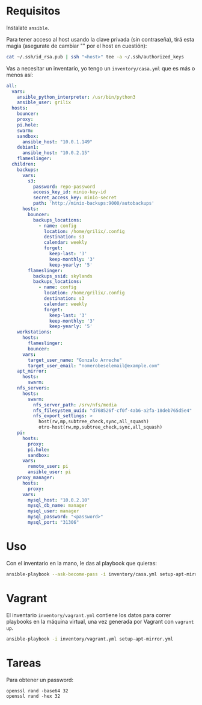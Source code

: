 # Requisitos

Instalate `ansible`.

Para tener acceso al host usando la clave privada (sin contraseña),
tirá esta magia (asegurate de cambiar "<host>" por el host en cuestión):

```bash
cat ~/.ssh/id_rsa.pub | ssh "<host>" tee -a ~/.ssh/authorized_keys
```

Vas a necesitar un inventario, yo tengo un `inventory/casa.yml` que es
más o menos así:

```yml
all:
  vars:
    ansible_python_interpreter: /usr/bin/python3
    ansible_user: grilix
  hosts:
    bouncer:
    proxy:
    pi.hole:
    swarm:
    sandbox:
      ansible_host: "10.0.1.149"
    debian1:
      ansible_host: "10.0.2.15"
    flameslinger:
  children:
    backups:
      vars:
        s3:
          password: repo-password
          access_key_id: minio-key-id
          secret_access_key: minio-secret
          path: 'http://minio-backups:9000/autobackups'
      hosts:
        bouncer:
          backups_locations:
            - name: config
              location: /home/grilix/.config
              destination: s3
              calendar: weekly
              forget:
                keep-last: '3'
                keep-monthly: '3'
                keep-yearly: '5'
        flameslinger:
          backups_ssid: skylands
          backups_locations:
            - name: config
              location: /home/grilix/.config
              destination: s3
              calendar: weekly
              forget:
                keep-last: '3'
                keep-monthly: '3'
                keep-yearly: '5'
    workstations:
      hosts:
        flameslinger:
        bouncer:
      vars:
        target_user_name: "Gonzalo Arreche"
        target_user_email: "nomerobeselemail@example.com"
    apt_mirror:
      hosts:
        swarm:
    nfs_servers:
      hosts:
        swarm:
          nfs_server_path: /srv/nfs/media
          nfs_filesystem_uuid: "d768526f-cf0f-4ab6-a2fa-18deb765d5e4"
          nfs_export_settings: >
            host(rw,mp,subtree_check,sync,all_squash)
            otro-host(rw,mp,subtree_check,sync,all_squash)
    pi:
      hosts:
        proxy:
        pi.hole:
        sandbox:
      vars:
        remote_user: pi
        ansible_user: pi
    proxy_manager:
      hosts:
        proxy:
      vars:
        mysql_host: "10.0.2.10"
        mysql_db_name: manager
        mysql_user: manager
        mysql_password: "<password>"
        mysql_port: "31306"
```

# Uso

Con el inventario en la mano, le das al playbook que quieras:

```bash
ansible-playbook --ask-become-pass -i inventory/casa.yml setup-apt-mirror.yml
```

# Vagrant

El inventario `inventory/vagrant.yml` contiene los datos para correr playbooks en la máquina
virtual, una vez generada por Vagrant con `vagrant up`.

```bash
ansible-playbook -i inventory/vagrant.yml setup-apt-mirror.yml
```

# Tareas

Para obtener un password:

```
openssl rand -base64 32
openssl rand -hex 32
```
